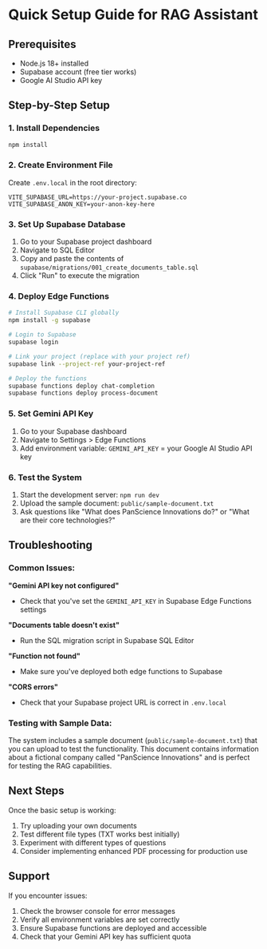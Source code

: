 # Quick Setup Guide for RAG Assistant

## Prerequisites
- Node.js 18+ installed
- Supabase account (free tier works)
- Google AI Studio API key

## Step-by-Step Setup

### 1. Install Dependencies
```bash
npm install
```

### 2. Create Environment File
Create `.env.local` in the root directory:
```env
VITE_SUPABASE_URL=https://your-project.supabase.co
VITE_SUPABASE_ANON_KEY=your-anon-key-here
```

### 3. Set Up Supabase Database
1. Go to your Supabase project dashboard
2. Navigate to SQL Editor
3. Copy and paste the contents of `supabase/migrations/001_create_documents_table.sql`
4. Click "Run" to execute the migration

### 4. Deploy Edge Functions
```bash
# Install Supabase CLI globally
npm install -g supabase

# Login to Supabase
supabase login

# Link your project (replace with your project ref)
supabase link --project-ref your-project-ref

# Deploy the functions
supabase functions deploy chat-completion
supabase functions deploy process-document
```

### 5. Set Gemini API Key
1. Go to your Supabase dashboard
2. Navigate to Settings > Edge Functions
3. Add environment variable: `GEMINI_API_KEY` = your Google AI Studio API key

### 6. Test the System
1. Start the development server: `npm run dev`
2. Upload the sample document: `public/sample-document.txt`
3. Ask questions like "What does PanScience Innovations do?" or "What are their core technologies?"

## Troubleshooting

### Common Issues:

**"Gemini API key not configured"**
- Check that you've set the `GEMINI_API_KEY` in Supabase Edge Functions settings

**"Documents table doesn't exist"**
- Run the SQL migration script in Supabase SQL Editor

**"Function not found"**
- Make sure you've deployed both edge functions to Supabase

**"CORS errors"**
- Check that your Supabase project URL is correct in `.env.local`

### Testing with Sample Data:
The system includes a sample document (`public/sample-document.txt`) that you can upload to test the functionality. This document contains information about a fictional company called "PanScience Innovations" and is perfect for testing the RAG capabilities.

## Next Steps
Once the basic setup is working:
1. Try uploading your own documents
2. Test different file types (TXT works best initially)
3. Experiment with different types of questions
4. Consider implementing enhanced PDF processing for production use

## Support
If you encounter issues:
1. Check the browser console for error messages
2. Verify all environment variables are set correctly
3. Ensure Supabase functions are deployed and accessible
4. Check that your Gemini API key has sufficient quota
